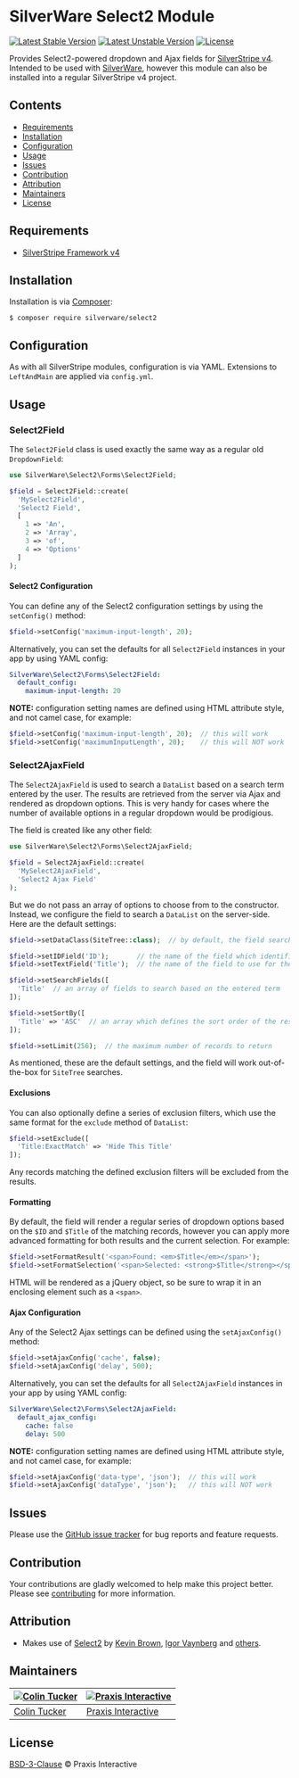 # SilverWare Select2 Module

[![Latest Stable Version](https://poser.pugx.org/silverware/select2/v/stable)](https://packagist.org/packages/silverware/select2)
[![Latest Unstable Version](https://poser.pugx.org/silverware/select2/v/unstable)](https://packagist.org/packages/silverware/select2)
[![License](https://poser.pugx.org/silverware/select2/license)](https://packagist.org/packages/silverware/select2)

Provides Select2-powered dropdown and Ajax fields for [SilverStripe v4][silverstripe-framework]. Intended to be used
with [SilverWare][silverware], however this module can also be installed into a regular SilverStripe v4 project.

## Contents

- [Requirements](#requirements)
- [Installation](#installation)
- [Configuration](#configuration)
- [Usage](#usage)
- [Issues](#issues)
- [Contribution](#contribution)
- [Attribution](#attribution)
- [Maintainers](#maintainers)
- [License](#license)

## Requirements

- [SilverStripe Framework v4][silverstripe-framework]

## Installation

Installation is via [Composer][composer]:

```
$ composer require silverware/select2
```

## Configuration

As with all SilverStripe modules, configuration is via YAML. Extensions to `LeftAndMain` are applied via `config.yml`.

## Usage

### Select2Field

The `Select2Field` class is used exactly the same way as a regular old `DropdownField`:

```php
use SilverWare\Select2\Forms\Select2Field;

$field = Select2Field::create(
  'MySelect2Field',
  'Select2 Field',
  [
    1 => 'An',
    2 => 'Array',
    3 => 'of',
    4 => 'Options'
  ]
);
```

#### Select2 Configuration

You can define any of the Select2 configuration settings by using the `setConfig()` method:

```php
$field->setConfig('maximum-input-length', 20);
```

Alternatively, you can set the defaults for all `Select2Field` instances in your app by using YAML config:

```yaml
SilverWare\Select2\Forms\Select2Field:
  default_config:
    maximum-input-length: 20
```

**NOTE:** configuration setting names are defined using HTML attribute style, and not camel case, for example:

```php
$field->setConfig('maximum-input-length', 20);  // this will work
$field->setConfig('maximumInputLength', 20);    // this will NOT work
```

### Select2AjaxField

The `Select2AjaxField` is used to search a `DataList` based on a search term entered by the user. The results are
retrieved from the server via Ajax and rendered as dropdown options. This is very handy for cases where the number of
available options in a regular dropdown would be prodigious.

The field is created like any other field:

```php
use SilverWare\Select2\Forms\Select2AjaxField;

$field = Select2AjaxField::create(
  'MySelect2AjaxField',
  'Select2 Ajax Field'
);
```

But we do not pass an array of options to choose from to the constructor. Instead, we configure the field to search
a `DataList` on the server-side. Here are the default settings:

```php
$field->setDataClass(SiteTree::class);  // by default, the field searches for SiteTree records

$field->setIDField('ID');       // the name of the field which identifies the record
$field->setTextField('Title');  // the name of the field to use for the option text

$field->setSearchFields([
  'Title'  // an array of fields to search based on the entered term
]);

$field->setSortBy([
  'Title' => 'ASC'  // an array which defines the sort order of the results
]);

$field->setLimit(256);  // the maximum number of records to return
```

As mentioned, these are the default settings, and the field will work out-of-the-box for `SiteTree` searches.

#### Exclusions

You can also optionally define a series of exclusion filters, which use the same format for the `exclude` method of
`DataList`:

```php
$field->setExclude([
  'Title:ExactMatch' => 'Hide This Title'
]);
```

Any records matching the defined exclusion filters will be excluded from the results.

#### Formatting

By default, the field will render a regular series of dropdown options based on the `$ID` and `$Title` of the matching
records, however you can apply more advanced formatting for both results and the current selection. For example:

```php
$field->setFormatResult('<span>Found: <em>$Title</em></span>');
$field->setFormatSelection('<span>Selected: <strong>$Title</strong></span>');
```

HTML will be rendered as a jQuery object, so be sure to wrap it in an enclosing element such as a `<span>`.

#### Ajax Configuration

Any of the Select2 Ajax settings can be defined using the `setAjaxConfig()` method:

```php
$field->setAjaxConfig('cache', false);
$field->setAjaxConfig('delay', 500);
```

Alternatively, you can set the defaults for all `Select2AjaxField` instances in your app by using YAML config:

```yaml
SilverWare\Select2\Forms\Select2AjaxField:
  default_ajax_config:
    cache: false
    delay: 500
```

**NOTE:** configuration setting names are defined using HTML attribute style, and not camel case, for example:

```php
$field->setAjaxConfig('data-type', 'json');  // this will work
$field->setAjaxConfig('dataType', 'json');   // this will NOT work
```

## Issues

Please use the [GitHub issue tracker][issues] for bug reports and feature requests.

## Contribution

Your contributions are gladly welcomed to help make this project better.
Please see [contributing](CONTRIBUTING.md) for more information.

## Attribution

- Makes use of [Select2][select2] by [Kevin Brown](https://github.com/kevin-brown),
  [Igor Vaynberg](https://github.com/ivaynberg) and [others](https://github.com/select2/select2/graphs/contributors).

## Maintainers

[![Colin Tucker](https://avatars3.githubusercontent.com/u/1853705?s=144)](https://github.com/colintucker) | [![Praxis Interactive](https://avatars2.githubusercontent.com/u/1782612?s=144)](http://www.praxis.net.au)
---|---
[Colin Tucker](https://github.com/colintucker) | [Praxis Interactive](http://www.praxis.net.au)

## License

[BSD-3-Clause](LICENSE.md) &copy; Praxis Interactive

[silverware]: https://github.com/praxisnetau/silverware
[silverware-select2]: https://github.com/praxisnetau/silverware-select2
[composer]: https://getcomposer.org
[silverstripe-framework]: https://github.com/silverstripe/silverstripe-framework
[issues]: https://github.com/praxisnetau/silverware-select2/issues
[select2]: https://github.com/select2/select2
